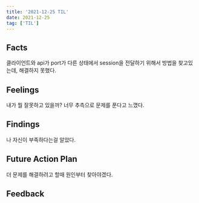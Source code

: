 ```yaml
---
title: '2021-12-25 TIL'
date: 2021-12-25
tag: ['TIL']
---
```


## Facts

클라이언트와 api가 port가 다른 상태에서 session을 전달하기 위해서 방법을 찾고있는데, 해결하지 못했다.

## Feelings

내가 뭘 잘못하고 있을까? 너무 추측으로 문제를 푼다고 느꼈다.

## Findings

나 자신이 부족하다는걸 알았다.

## Future Action Plan

더 문제를 해결하려고 할때 원인부터 찾아야겠다.

## Feedback
